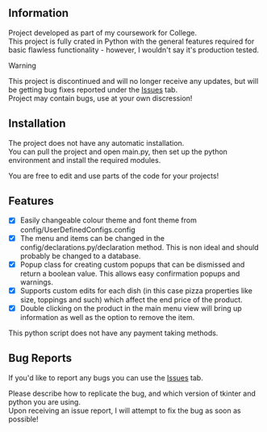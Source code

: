 ## Information

Project developed as part of my coursework for College.<br>
This project is fully crated in Python with the general features required for basic flawless functionality - however, I wouldn't say it's production tested.<br>

> [!WARNING]
> This project is discontinued and will no longer receive any updates, but will be getting bug fixes reported under the <a href="https://github.com/Supermarcel10/Restaurant-Till-System/issues">Issues</a> tab. <br>
> Project may contain bugs, use at your own discression!

## Installation

The project does not have any automatic installation.<br>
You can pull the project and open main.py, then set up the python environment and install the required modules.<br>

You are free to edit and use parts of the code for your projects!

## Features

- [x] Easily changeable colour theme and font theme from config/UserDefinedConfigs.config
- [x] The menu and items can be changed in the config/declarations.py/declaration method. This is non ideal and should probably be changed to a database.
- [x] Popup class for creating custom popups that can be dismissed and return a boolean value. This allows easy confirmation popups and warnings.
- [x] Supports custom edits for each dish (in this case pizza properties like size, toppings and such) which affect the end price of the product.
- [x] Double clicking on the product in the main menu view will bring up information as well as the option to remove the item.

This python script does not have any payment taking methods.

## Bug Reports

If you'd like to report any bugs you can use the <a href="https://github.com/Supermarcel10/Restaurant-Till-System/issues">Issues</a> tab.

Please describe how to replicate the bug, and which version of tkinter and python you are using.<br>
Upon receiving an issue report, I will attempt to fix the bug as soon as possible!
